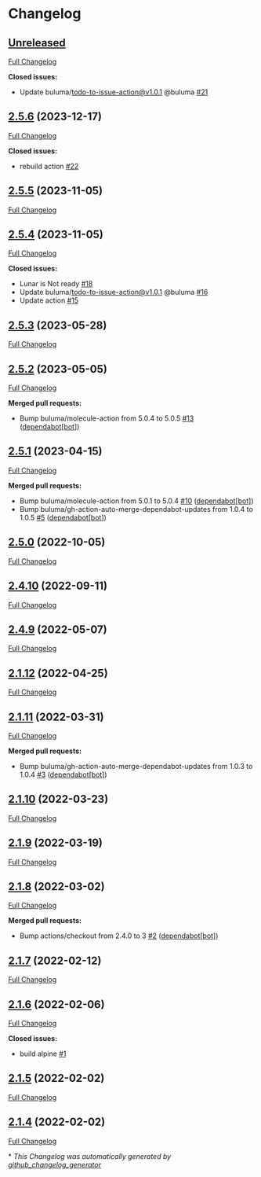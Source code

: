 # Changelog

## [Unreleased](https://github.com/buluma/ansible-role-ansible/tree/HEAD)

[Full Changelog](https://github.com/buluma/ansible-role-ansible/compare/2.5.6...HEAD)

**Closed issues:**

- Update buluma/todo-to-issue-action@v1.0.1 @buluma [\#21](https://github.com/buluma/ansible-role-ansible/issues/21)

## [2.5.6](https://github.com/buluma/ansible-role-ansible/tree/2.5.6) (2023-12-17)

[Full Changelog](https://github.com/buluma/ansible-role-ansible/compare/2.5.5...2.5.6)

**Closed issues:**

- rebuild action [\#22](https://github.com/buluma/ansible-role-ansible/issues/22)

## [2.5.5](https://github.com/buluma/ansible-role-ansible/tree/2.5.5) (2023-11-05)

[Full Changelog](https://github.com/buluma/ansible-role-ansible/compare/2.5.4...2.5.5)

## [2.5.4](https://github.com/buluma/ansible-role-ansible/tree/2.5.4) (2023-11-05)

[Full Changelog](https://github.com/buluma/ansible-role-ansible/compare/2.5.3...2.5.4)

**Closed issues:**

- Lunar is Not ready [\#18](https://github.com/buluma/ansible-role-ansible/issues/18)
- Update buluma/todo-to-issue-action@v1.0.1 @buluma [\#16](https://github.com/buluma/ansible-role-ansible/issues/16)
- Update action [\#15](https://github.com/buluma/ansible-role-ansible/issues/15)

## [2.5.3](https://github.com/buluma/ansible-role-ansible/tree/2.5.3) (2023-05-28)

[Full Changelog](https://github.com/buluma/ansible-role-ansible/compare/2.5.2...2.5.3)

## [2.5.2](https://github.com/buluma/ansible-role-ansible/tree/2.5.2) (2023-05-05)

[Full Changelog](https://github.com/buluma/ansible-role-ansible/compare/2.5.1...2.5.2)

**Merged pull requests:**

- Bump buluma/molecule-action from 5.0.4 to 5.0.5 [\#13](https://github.com/buluma/ansible-role-ansible/pull/13) ([dependabot[bot]](https://github.com/apps/dependabot))

## [2.5.1](https://github.com/buluma/ansible-role-ansible/tree/2.5.1) (2023-04-15)

[Full Changelog](https://github.com/buluma/ansible-role-ansible/compare/2.5.0...2.5.1)

**Merged pull requests:**

- Bump buluma/molecule-action from 5.0.1 to 5.0.4 [\#10](https://github.com/buluma/ansible-role-ansible/pull/10) ([dependabot[bot]](https://github.com/apps/dependabot))
- Bump buluma/gh-action-auto-merge-dependabot-updates from 1.0.4 to 1.0.5 [\#5](https://github.com/buluma/ansible-role-ansible/pull/5) ([dependabot[bot]](https://github.com/apps/dependabot))

## [2.5.0](https://github.com/buluma/ansible-role-ansible/tree/2.5.0) (2022-10-05)

[Full Changelog](https://github.com/buluma/ansible-role-ansible/compare/2.4.10...2.5.0)

## [2.4.10](https://github.com/buluma/ansible-role-ansible/tree/2.4.10) (2022-09-11)

[Full Changelog](https://github.com/buluma/ansible-role-ansible/compare/2.4.9...2.4.10)

## [2.4.9](https://github.com/buluma/ansible-role-ansible/tree/2.4.9) (2022-05-07)

[Full Changelog](https://github.com/buluma/ansible-role-ansible/compare/2.1.12...2.4.9)

## [2.1.12](https://github.com/buluma/ansible-role-ansible/tree/2.1.12) (2022-04-25)

[Full Changelog](https://github.com/buluma/ansible-role-ansible/compare/2.1.11...2.1.12)

## [2.1.11](https://github.com/buluma/ansible-role-ansible/tree/2.1.11) (2022-03-31)

[Full Changelog](https://github.com/buluma/ansible-role-ansible/compare/2.1.10...2.1.11)

**Merged pull requests:**

- Bump buluma/gh-action-auto-merge-dependabot-updates from 1.0.3 to 1.0.4 [\#3](https://github.com/buluma/ansible-role-ansible/pull/3) ([dependabot[bot]](https://github.com/apps/dependabot))

## [2.1.10](https://github.com/buluma/ansible-role-ansible/tree/2.1.10) (2022-03-23)

[Full Changelog](https://github.com/buluma/ansible-role-ansible/compare/2.1.9...2.1.10)

## [2.1.9](https://github.com/buluma/ansible-role-ansible/tree/2.1.9) (2022-03-19)

[Full Changelog](https://github.com/buluma/ansible-role-ansible/compare/2.1.8...2.1.9)

## [2.1.8](https://github.com/buluma/ansible-role-ansible/tree/2.1.8) (2022-03-02)

[Full Changelog](https://github.com/buluma/ansible-role-ansible/compare/2.1.7...2.1.8)

**Merged pull requests:**

- Bump actions/checkout from 2.4.0 to 3 [\#2](https://github.com/buluma/ansible-role-ansible/pull/2) ([dependabot[bot]](https://github.com/apps/dependabot))

## [2.1.7](https://github.com/buluma/ansible-role-ansible/tree/2.1.7) (2022-02-12)

[Full Changelog](https://github.com/buluma/ansible-role-ansible/compare/2.1.6...2.1.7)

## [2.1.6](https://github.com/buluma/ansible-role-ansible/tree/2.1.6) (2022-02-06)

[Full Changelog](https://github.com/buluma/ansible-role-ansible/compare/2.1.5...2.1.6)

**Closed issues:**

- build alpine [\#1](https://github.com/buluma/ansible-role-ansible/issues/1)

## [2.1.5](https://github.com/buluma/ansible-role-ansible/tree/2.1.5) (2022-02-02)

[Full Changelog](https://github.com/buluma/ansible-role-ansible/compare/2.1.4...2.1.5)

## [2.1.4](https://github.com/buluma/ansible-role-ansible/tree/2.1.4) (2022-02-02)

[Full Changelog](https://github.com/buluma/ansible-role-ansible/compare/72bc0c31abb8984a303a228aea8659cc6456c6a0...2.1.4)



\* *This Changelog was automatically generated by [github_changelog_generator](https://github.com/github-changelog-generator/github-changelog-generator)*
